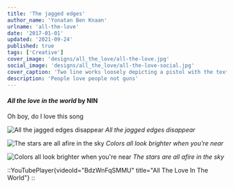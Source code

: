 ```yaml
---
title: 'The jagged edges'
author_name: 'Yonatan Ben Knaan'
urlname: 'all-the-love'
date: '2017-01-01'
updated: '2021-09-24'
published: true
tags: ['Creative']
cover_image: 'designs/all_the_love/all-the-love.jpg'
social_image: 'designs/all_the_love/all-the-love-social.jpg'
cover_caption: 'Two line works loosely depicting a pistol with the text - All the love in the world'
description: 'People love people not guns'
---
```


#### *All the love in the world* by NIN

Oh boy, do I love this song

![All the jagged edges disappear](/designs/all_the_love/all-the-wide-guns.jpg)
*All the jagged edges disappear*

![The stars are all afire in the sky](/designs/all_the_love/all-the-guns.jpg)
*Colors all look brighter when you're near*

![Colors all look brighter when you're near](/designs/all_the_love/just-a-gun.jpg)
*The stars are all afire in the sky*

::YouTubePlayer{videoId="BdzWnFqSMMU" title="All The Love In The World"}
::